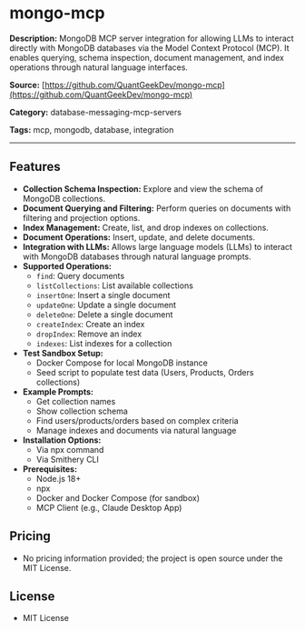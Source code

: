 # mongo-mcp

**Description:**
MongoDB MCP server integration for allowing LLMs to interact directly with MongoDB databases via the Model Context Protocol (MCP). It enables querying, schema inspection, document management, and index operations through natural language interfaces.

**Source:** [https://github.com/QuantGeekDev/mongo-mcp](https://github.com/QuantGeekDev/mongo-mcp)

**Category:** database-messaging-mcp-servers

**Tags:** mcp, mongodb, database, integration

---

## Features
- **Collection Schema Inspection:** Explore and view the schema of MongoDB collections.
- **Document Querying and Filtering:** Perform queries on documents with filtering and projection options.
- **Index Management:** Create, list, and drop indexes on collections.
- **Document Operations:** Insert, update, and delete documents.
- **Integration with LLMs:** Allows large language models (LLMs) to interact with MongoDB databases through natural language prompts.
- **Supported Operations:**
  - `find`: Query documents
  - `listCollections`: List available collections
  - `insertOne`: Insert a single document
  - `updateOne`: Update a single document
  - `deleteOne`: Delete a single document
  - `createIndex`: Create an index
  - `dropIndex`: Remove an index
  - `indexes`: List indexes for a collection
- **Test Sandbox Setup:**
  - Docker Compose for local MongoDB instance
  - Seed script to populate test data (Users, Products, Orders collections)
- **Example Prompts:**
  - Get collection names
  - Show collection schema
  - Find users/products/orders based on complex criteria
  - Manage indexes and documents via natural language
- **Installation Options:**
  - Via npx command
  - Via Smithery CLI
- **Prerequisites:**
  - Node.js 18+
  - npx
  - Docker and Docker Compose (for sandbox)
  - MCP Client (e.g., Claude Desktop App)

## Pricing
- No pricing information provided; the project is open source under the MIT License.

## License
- MIT License